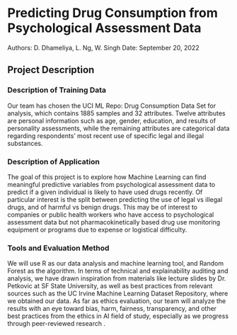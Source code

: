# Predicting Drug Consumption from Psychological Assessment Data
Authors: D. Dhameliya, L. Ng, W. Singh
Date: September 20, 2022

## Project Description
### Description of Training Data
Our team has chosen the UCI ML Repo: Drug Consumption Data Set for analysis, which contains 1885 samples and 32 attributes. Twelve attributes are personal information such as age, gender, education, and results of personality assessments, while the remaining attributes are categorical data regarding respondents’ most recent use of specific legal and illegal substances.

### Description of Application
The goal of this project is to explore how Machine Learning can find meaningful predictive variables from psychological assessment data to predict if a given individual is likely to have used drugs recently. Of particular interest is the split between predicting the use of legal vs illegal drugs, and of harmful vs benign drugs. This may be of interest to companies or public health workers who have access to psychological assessment data but not pharmacokinetically based drug use monitoring equipment or programs due to expense or logistical difficulty.

### Tools and Evaluation Method
We will use R as our data analysis and machine learning tool, and Random Forest as the algorithm. In terms of technical and explainability auditing and analysis, we have drawn inspiration from materials like lecture slides by Dr. Petkovic at SF State University, as well as best practices from relevant sources such as the UC Irvine Machine Learning Dataset Repository, where we obtained our data. As far as ethics evaluation, our team will analyze the results with an eye toward bias, harm, fairness, transparency, and other best practices from the ethics in AI field of study, especially as we progress through peer-reviewed research .
